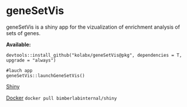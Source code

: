 
# geneSetVis
geneSetVis is a shiny app for the vizualization of enrichment analysis of sets of genes.

**Available:**
  ```
  devtools::install_github("kolabx/geneSetVis@pkg", dependencies = T, upgrade = "always")
  
  #lauch app
  geneSetVis::launchGeneSetVis()
  ```
[Shiny](https://kolabx.shinyapps.io/genesetvis/)

[Docker](https://hub.docker.com/r/bimberlabinternal/shiny) 
`docker pull bimberlabinternal/shiny`

